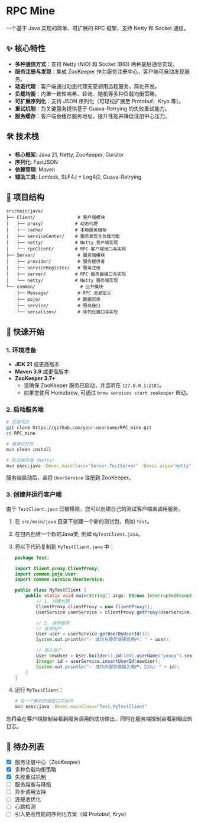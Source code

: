 # RPC Mine

一个基于 Java 实现的简单、可扩展的 RPC 框架，支持 Netty 和 Socket 通信。

## ✨ 核心特性

- **多种通信方式**：支持 Netty (NIO) 和 Socket (BIO) 两种底层通信实现。
- **服务注册与发现**：集成 ZooKeeper 作为服务注册中心，客户端可自动发现服务。
- **动态代理**：客户端通过动态代理无感调用远程服务，简化开发。
- **负载均衡**：内置一致性哈希、轮询、随机等多种负载均衡策略。
- **可扩展序列化**：支持 JSON 序列化（可轻松扩展至 Protobuf、Kryo 等）。
- **重试机制**：为关键服务提供基于 Guava-Retrying 的失败重试能力。
- **服务缓存**：客户端会缓存服务地址，提升性能并降低注册中心压力。

## 🛠️ 技术栈

- **核心框架**: Java 21, Netty, ZooKeeper, Curator
- **序列化**: FastJSON
- **依赖管理**: Maven
- **辅助工具**: Lombok, SLF4J + Log4j2, Guava-Retrying

## 📂 项目结构

```
src/main/java/
├── Client/                # 客户端模块
│   ├── proxy/            # 动态代理
│   ├── cache/            # 本地服务缓存
│   ├── serviceCenter/    # 服务发现与负载均衡
│   ├── netty/            # Netty 客户端实现
│   └── rpcClient/        # RPC 客户端接口与实现
├── Server/                # 服务端模块
│   ├── provider/          # 服务提供者
│   ├── serviceRegister/   # 服务注册
│   ├── server/           # RPC 服务器接口与实现
│   └── netty/            # Netty 服务端实现
└── common/                 # 公共模块
    ├── Message/           # RPC 消息定义
    ├── pojo/              # 数据实体
    ├── service/           # 服务接口
    └── serializer/        # 序列化接口与实现
```

## 🚀 快速开始

### 1. 环境准备

- **JDK 21** 或更高版本
- **Maven 3.9** 或更高版本
- **ZooKeeper 3.7+**
  - 请确保 ZooKeeper 服务已启动，并监听在 `127.0.0.1:2181`。
  - 如果您使用 Homebrew, 可通过 `brew services start zookeeper` 启动。

### 2. 启动服务端

```bash
# 克隆项目
git clone https://github.com/your-username/RPC_mine.git
cd RPC_mine

# 编译并打包
mvn clean install

# 启动服务端 (Netty)
mvn exec:java -Dexec.mainClass="Server.TestServer" -Dexec.args="netty"
```

服务端启动后，会将 `UserService` 注册到 ZooKeeper。

### 3. 创建并运行客户端

由于 `TestClient.java` 已被移除，您可以创建自己的测试客户端来调用服务。

1.  在 `src/main/java` 目录下创建一个新的测试包，例如 `Test`。
2.  在包内创建一个新的Java类, 例如 `MyTestClient.java`。
3.  将以下代码复制到 `MyTestClient.java` 中：

    ```java
    package Test;

    import Client.proxy.ClientProxy;
    import common.pojo.User;
    import common.service.UserService;

    public class MyTestClient {
        public static void main(String[] args) throws InterruptedException {
            // 1. 创建代理
            ClientProxy clientProxy = new ClientProxy();
            UserService userService = clientProxy.getProxy(UserService.class);

            // 2. 调用服务
            // 查询用户
            User user = userService.getUserByUserId(1);
            System.out.println("✅ 成功从服务端获取用户: " + user);

            // 插入用户
            User newUser = User.builder().id(100).userName("yoooq").sex(true).build();
            Integer id = userService.insertUserId(newUser);
            System.out.println("✅ 成功向服务端插入用户，ID为: " + id);
        }
    }
    ```

4.  运行 `MyTestClient`：

    ```bash
    # 在一个新的终端窗口中执行
    mvn exec:java -Dexec.mainClass="Test.MyTestClient"
    ```

您将会在客户端控制台看到服务调用的成功输出，同时在服务端控制台看到相应的日志。

## 📝 待办列表

- [x] 服务注册中心（ZooKeeper）
- [x] 多种负载均衡策略
- [x] 失败重试机制
- [ ] 服务熔断与降级
- [ ] 异步调用支持
- [ ] 连接池优化
- [ ] 心跳检测
- [ ] 引入更高性能的序列化方案（如 Protobuf, Kryo） 